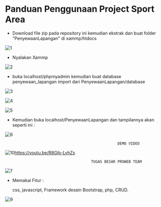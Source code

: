 # Panduan Penggunaan Project Sport Area

* Download file zip pada repository ini kemudian ekstrak dan buat folder "PenyewaanLapangan" di xammp/htdocs

![1](https://user-images.githubusercontent.com/38394714/40653216-0f56f65c-636d-11e8-9bed-65f4df297355.PNG)

* Nyalakan Xammp 

![2](https://user-images.githubusercontent.com/38394714/40653298-4bf31c94-636d-11e8-9dba-d00f12a267f0.PNG)

* buka localhost/phpmyadmin kemudian buat database penyewaan_lapangan import dari PenyewaanLapangan/database

![3](https://user-images.githubusercontent.com/38394714/40653534-12829c68-636e-11e8-8cf2-3a7a80115d1b.PNG)

![4](https://user-images.githubusercontent.com/38394714/40653545-1d00548c-636e-11e8-833b-ac02a651a8c3.PNG)

![5](https://user-images.githubusercontent.com/38394714/40653549-22f41fa4-636e-11e8-8f97-0a108fc637ef.PNG)

* Kemudian buka localhost/PenyewaanLapangan dan tampilannya akan seperti ini :

![6](https://user-images.githubusercontent.com/38394714/40653783-bf961d58-636e-11e8-9965-812b6927cfaf.PNG)


                                                       DEMO VIDEO


![10](https://user-images.githubusercontent.com/38394714/40661778-35896926-6387-11e8-8fc3-4c67eeb4c73b.PNG)https://youtu.be/R8Gjb-LvhZs







                                           TUGAS BESAR PROWEB TEAM
                                                
   ![7](https://user-images.githubusercontent.com/38394714/40653906-30ed68d0-636f-11e8-8e98-979199dfe710.PNG)
   
   
   
   
   
   * Memakai Fitur :
     
     css,
     javascript,
     Framework desain Bootstrap,
     php, CRUD.
   
   ![9](https://user-images.githubusercontent.com/38394714/40654023-a40f1822-636f-11e8-8a59-bc12a2d7d1f8.PNG)                       
     
     
